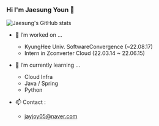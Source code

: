 ### Hi I'm Jaesung Youn 👋

![Jaesung's GitHub stats](https://github-readme-stats.vercel.app/api?username=JaesungYoun&show_icons=true&theme=jolly)


- 🔭 I’m worked on ...
  - KyungHee Univ. SoftwareConvergence (~22.08.17)
  - Intern in Zconverter Cloud (22.03.14 ~ 22.06.15)
- 🌱 I’m currently learning ...
  - Cloud Infra
  - Java / Spring
  - Python

- 📫 Contact :
  - jayjoy05@naver.com




